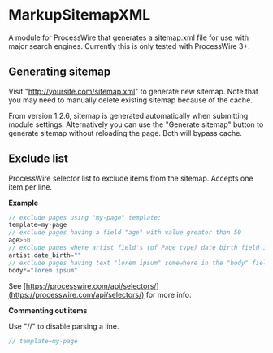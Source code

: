MarkupSitemapXML
================

A module for ProcessWire that generates a sitemap.xml file for use with major search engines. Currently this is only tested with ProcessWire 3+.

Generating sitemap
---------------------------------------

Visit "http://yoursite.com/sitemap.xml" to generate new sitemap. 
Note that you may need to manually delete existing sitemap because of the cache.

From version 1.2.6, sitemap is generated automatically when submitting module settings.
Alternatively you can use the "Generate sitemap" button to generate sitemap without reloading the page.
Both will bypass cache.

Exclude list
---------------------------------------

ProcessWire selector list to exclude items from the sitemap.
Accepts one item per line.

**Example**

```php
// exclude pages using "my-page" template:
template=my-page
// exclude pages having a field "age" with value greater than 50
age>50
// exclude pages where artist field's (of Page type) date_birth field is empty
artist.date_birth=""
// exclude pages having text "lorem ipsum" somewhere in the "body" field
body*="lorem ipsum"
```

See [https://processwire.com/api/selectors/](https://processwire.com/api/selectors/) for more info.

**Commenting out items**

Use "//" to disable parsing a line.

```php
// template=my-page
```
